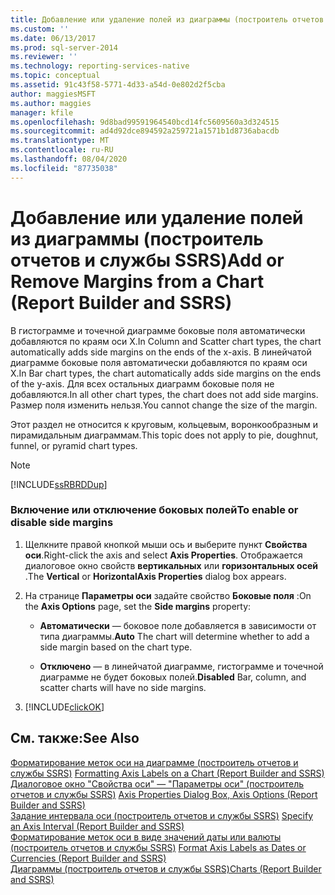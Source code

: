 ```yaml
---
title: Добавление или удаление полей из диаграммы (построитель отчетов и службы SSRS) | Документы Майкрософт
ms.custom: ''
ms.date: 06/13/2017
ms.prod: sql-server-2014
ms.reviewer: ''
ms.technology: reporting-services-native
ms.topic: conceptual
ms.assetid: 91c43f58-5771-4d33-a54d-0e802d2f5cba
author: maggiesMSFT
ms.author: maggies
manager: kfile
ms.openlocfilehash: 9d8bad99591964540bcd14fc5609560a3d324515
ms.sourcegitcommit: ad4d92dce894592a259721a1571b1d8736abacdb
ms.translationtype: MT
ms.contentlocale: ru-RU
ms.lasthandoff: 08/04/2020
ms.locfileid: "87735038"
---
```

# <a name="add-or-remove-margins-from-a-chart-report-builder-and-ssrs"></a><span data-ttu-id="d276f-102">Добавление или удаление полей из диаграммы (построитель отчетов и службы SSRS)</span><span class="sxs-lookup"><span data-stu-id="d276f-102">Add or Remove Margins from a Chart (Report Builder and SSRS)</span></span>
  <span data-ttu-id="d276f-103">В гистограмме и точечной диаграмме боковые поля автоматически добавляются по краям оси X.</span><span class="sxs-lookup"><span data-stu-id="d276f-103">In Column and Scatter chart types, the chart automatically adds side margins on the ends of the x-axis.</span></span> <span data-ttu-id="d276f-104">В линейчатой диаграмме боковые поля автоматически добавляются по краям оси X.</span><span class="sxs-lookup"><span data-stu-id="d276f-104">In Bar chart types, the chart automatically adds side margins on the ends of the y-axis.</span></span> <span data-ttu-id="d276f-105">Для всех остальных диаграмм боковые поля не добавляются.</span><span class="sxs-lookup"><span data-stu-id="d276f-105">In all other chart types, the chart does not add side margins.</span></span> <span data-ttu-id="d276f-106">Размер поля изменить нельзя.</span><span class="sxs-lookup"><span data-stu-id="d276f-106">You cannot change the size of the margin.</span></span>  
  
 <span data-ttu-id="d276f-107">Этот раздел не относится к круговым, кольцевым, воронкообразным и пирамидальным диаграммам.</span><span class="sxs-lookup"><span data-stu-id="d276f-107">This topic does not apply to pie, doughnut, funnel, or pyramid chart types.</span></span>  
  
> [!NOTE]  
>  [!INCLUDE[ssRBRDDup](../../includes/ssrbrddup-md.md)]  
  
### <a name="to-enable-or-disable-side-margins"></a><span data-ttu-id="d276f-108">Включение или отключение боковых полей</span><span class="sxs-lookup"><span data-stu-id="d276f-108">To enable or disable side margins</span></span>  
  
1.  <span data-ttu-id="d276f-109">Щелкните правой кнопкой мыши ось и выберите пункт **Свойства оси**.</span><span class="sxs-lookup"><span data-stu-id="d276f-109">Right-click the axis and select **Axis Properties**.</span></span> <span data-ttu-id="d276f-110">Отображается диалоговое окно свойств **вертикальных** или **горизонтальных осей** .</span><span class="sxs-lookup"><span data-stu-id="d276f-110">The **Vertical** or **HorizontalAxis Properties** dialog box appears.</span></span>  
  
2.  <span data-ttu-id="d276f-111">На странице **Параметры оси** задайте свойство **Боковые поля** :</span><span class="sxs-lookup"><span data-stu-id="d276f-111">On the **Axis Options** page, set the **Side margins** property:</span></span>  
  
    -   <span data-ttu-id="d276f-112">**Автоматически** — боковое поле добавляется в зависимости от типа диаграммы.</span><span class="sxs-lookup"><span data-stu-id="d276f-112">**Auto** The chart will determine whether to add a side margin based on the chart type.</span></span>  
  
    -   <span data-ttu-id="d276f-113">**Отключено** — в линейчатой диаграмме, гистограмме и точечной диаграмме не будет боковых полей.</span><span class="sxs-lookup"><span data-stu-id="d276f-113">**Disabled** Bar, column, and scatter charts will have no side margins.</span></span>  
  
3.  [!INCLUDE[clickOK](../../includes/clickok-md.md)]  
  
## <a name="see-also"></a><span data-ttu-id="d276f-114">См. также:</span><span class="sxs-lookup"><span data-stu-id="d276f-114">See Also</span></span>  
 <span data-ttu-id="d276f-115">[Форматирование меток оси на диаграмме (построитель отчетов и службы SSRS)](formatting-axis-labels-on-a-chart-report-builder-and-ssrs.md) </span><span class="sxs-lookup"><span data-stu-id="d276f-115">[Formatting Axis Labels on a Chart &#40;Report Builder and SSRS&#41;](formatting-axis-labels-on-a-chart-report-builder-and-ssrs.md) </span></span>  
 <span data-ttu-id="d276f-116">[Диалоговое окно "Свойства оси" — "Параметры оси" (построитель отчетов и службы SSRS)](../axis-properties-dialog-box-axis-options-report-builder-and-ssrs.md) </span><span class="sxs-lookup"><span data-stu-id="d276f-116">[Axis Properties Dialog Box, Axis Options &#40;Report Builder and SSRS&#41;](../axis-properties-dialog-box-axis-options-report-builder-and-ssrs.md) </span></span>  
 <span data-ttu-id="d276f-117">[Задание интервала оси (построитель отчетов и службы SSRS)](specify-an-axis-interval-report-builder-and-ssrs.md) </span><span class="sxs-lookup"><span data-stu-id="d276f-117">[Specify an Axis Interval &#40;Report Builder and SSRS&#41;](specify-an-axis-interval-report-builder-and-ssrs.md) </span></span>  
 <span data-ttu-id="d276f-118">[Форматирование меток оси в виде значений даты или валюты &#40;построитель отчетов и службы SSRS&#41;](format-axis-labels-as-dates-or-currencies-report-builder-and-ssrs.md) </span><span class="sxs-lookup"><span data-stu-id="d276f-118">[Format Axis Labels as Dates or Currencies &#40;Report Builder and SSRS&#41;](format-axis-labels-as-dates-or-currencies-report-builder-and-ssrs.md) </span></span>  
 [<span data-ttu-id="d276f-119">Диаграммы (построитель отчетов и службы SSRS)</span><span class="sxs-lookup"><span data-stu-id="d276f-119">Charts &#40;Report Builder and SSRS&#41;</span></span>](charts-report-builder-and-ssrs.md)  
  
  
